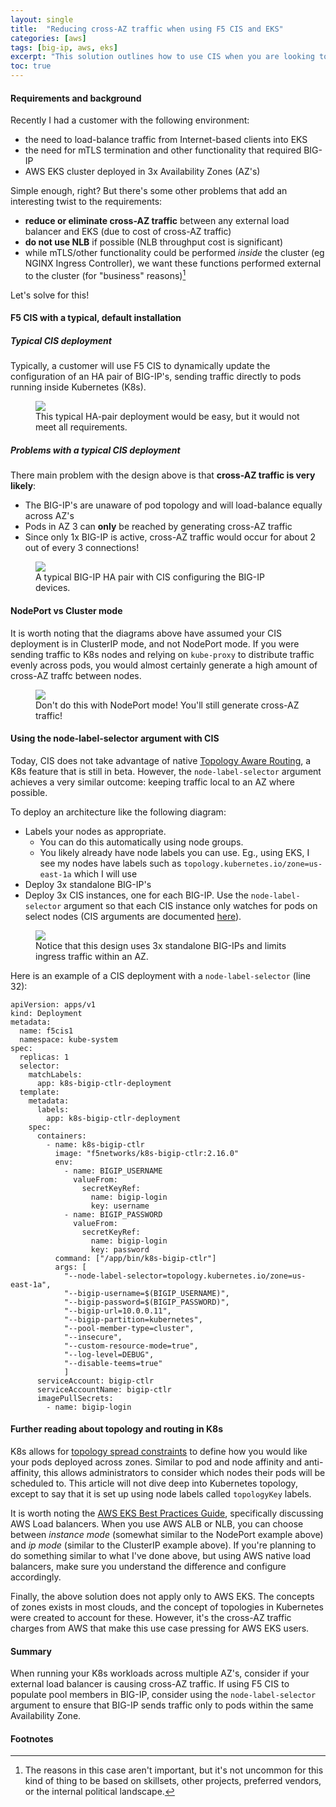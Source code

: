 ```yaml
---
layout: single
title:  "Reducing cross-AZ traffic when using F5 CIS and EKS"
categories: [aws]
tags: [big-ip, aws, eks]
excerpt: "This solution outlines how to use CIS when you are looking to reduce cross-AZ traffic in AWS EKS" #this is a custom variable meant for a short description to be displayed on home page
toc: true
---
```

#### Requirements and background
Recently I had a customer with the following environment:
- the need to load-balance traffic from Internet-based clients into EKS
- the need for mTLS termination and other functionality that required BIG-IP
- AWS EKS cluster deployed in 3x Availability Zones (AZ's)

Simple enough, right? But there's some other problems that add an interesting twist to the requirements:

- **reduce or eliminate cross-AZ traffic** between any external load balancer and EKS (due to cost of cross-AZ traffic)
- **do not use NLB** if possible (NLB throughput cost is significant)
- while mTLS/other functionality could be performed _inside_ the cluster (eg NGINX Ingress Controller), we want these functions performed external to the cluster (for "business" reasons)[^1]

Let's solve for this!

#### F5 CIS with a typical, default installation
##### Typical CIS deployment
Typically, a customer will use F5 CIS to dynamically update the configuration of an HA pair of BIG-IP's, sending traffic directly to pods running inside Kubernetes (K8s).

<figure>
    <a href="/assets/reduce-cross-AZ-traffic-EKS/reduce-cross-AZ-traffic-default.png" class="image-popup" title="Typical HA pair deployment.">
        <img src="/assets/reduce-cross-AZ-traffic-EKS/reduce-cross-AZ-traffic-default.png">
    </a>
    <figcaption>This typical HA-pair deployment would be easy, but it would not meet all requirements.</figcaption>
</figure>

#####  Problems with a typical CIS deployment
There main problem with the design above is that **cross-AZ traffic is very likely**:
- The BIG-IP's are unaware of pod topology and will load-balance equally across AZ's
- Pods in AZ 3 can **only** be reached by generating cross-AZ traffic
- Since only 1x BIG-IP is active, cross-AZ traffic would occur for about 2 out of every 3 connections!

<figure>
    <a href="/assets/reduce-cross-AZ-traffic-EKS/reduce-cross-AZ-traffic-default.png" class="image-popup" title="3-AZ deployment with NodePort.">
        <img src="/assets/reduce-cross-AZ-traffic-EKS/reduce-cross-AZ-traffic-default.png">
    </a>
    <figcaption>A typical BIG-IP HA pair with CIS configuring the BIG-IP devices.</figcaption>
</figure>

#### NodePort vs Cluster mode
It is worth noting that the diagrams above have assumed your CIS deployment is in ClusterIP mode, and not NodePort mode. If you were sending traffic to K8s nodes and relying on ```kube-proxy``` to distribute traffic evenly across pods, you would almost certainly generate a high amount of cross-AZ traffc between nodes. 

<figure>
    <a href="/assets/reduce-cross-AZ-traffic-EKS/reduce-cross-AZ-traffic-NodePort.png" class="image-popup" title="3-AZ deployment with NodePort.">
        <img src="/assets/reduce-cross-AZ-traffic-EKS/reduce-cross-AZ-traffic-NodePort.png">
    </a>
    <figcaption>Don't do this with NodePort mode! You'll still generate cross-AZ traffic!</figcaption>
</figure>

#### Using the node-label-selector argument with CIS
Today, CIS does not take advantage of native [Topology Aware Routing](https://kubernetes.io/docs/concepts/services-networking/topology-aware-routing/), a K8s feature that is still in beta. However, the ```node-label-selector``` argument achieves a very similar outcome: keeping traffic local to an AZ where possible.

To deploy an architecture like the following diagram:
- Labels your nodes as appropriate. 
  - You can do this automatically using node groups. 
  - You likely already have node labels you can use. Eg., using EKS, I see my nodes have labels such as `topology.kubernetes.io/zone=us-east-1a` which I will use
- Deploy 3x standalone BIG-IP's
- Deploy 3x CIS instances, one for each BIG-IP. Use the ```node-label-selector``` argument so that each CIS instance only watches for pods on select nodes (CIS arguments are documented [here](https://clouddocs.f5.com/containers/latest/userguide/config-parameters.html)).

<figure>
    <a href="/assets/reduce-cross-AZ-traffic-EKS/reduce-cross-AZ-traffic-node-label-selector.png" class="image-popup" title="3-AZ deployment with ClusterIP.">
        <img src="/assets/reduce-cross-AZ-traffic-EKS/reduce-cross-AZ-traffic-node-label-selector.png">
    </a>
    <figcaption>Notice that this design uses 3x standalone BIG-IPs and limits ingress traffic within an AZ.</figcaption>
</figure>

Here is an example of a CIS deployment with a `node-label-selector` (line 32):
```
apiVersion: apps/v1
kind: Deployment
metadata:
  name: f5cis1
  namespace: kube-system
spec:
  replicas: 1
  selector:
    matchLabels:
      app: k8s-bigip-ctlr-deployment
  template:
    metadata:
      labels:
        app: k8s-bigip-ctlr-deployment
    spec:
      containers:
        - name: k8s-bigip-ctlr
          image: "f5networks/k8s-bigip-ctlr:2.16.0"
          env:
            - name: BIGIP_USERNAME
              valueFrom:
                secretKeyRef:
                  name: bigip-login
                  key: username
            - name: BIGIP_PASSWORD
              valueFrom:
                secretKeyRef:
                  name: bigip-login
                  key: password
          command: ["/app/bin/k8s-bigip-ctlr"]
          args: [
            "--node-label-selector=topology.kubernetes.io/zone=us-east-1a",
            "--bigip-username=$(BIGIP_USERNAME)",
            "--bigip-password=$(BIGIP_PASSWORD)",
            "--bigip-url=10.0.0.11",
            "--bigip-partition=kubernetes",
            "--pool-member-type=cluster",
            "--insecure",
            "--custom-resource-mode=true",
            "--log-level=DEBUG",
            "--disable-teems=true"
            ]
      serviceAccount: bigip-ctlr
      serviceAccountName: bigip-ctlr
      imagePullSecrets:
        - name: bigip-login

```



#### Further reading about topology and routing in K8s 
K8s allows for [topology spread constraints](https://kubernetes.io/docs/concepts/scheduling-eviction/topology-spread-constraints/) to define how you would like your pods deployed across zones. Similar to pod and node affinity and anti-affinity, this allows administrators to consider which nodes their pods will be scheduled to. This article will not dive deep into Kubernetes topology, except to say that it is set up using node labels called `topologyKey` labels.

It is worth noting the [AWS EKS Best Practices Guide](https://aws.github.io/aws-eks-best-practices/cost_optimization/cost_opt_networking/#load-balancer-to-pod-communication), specifically discussing AWS Load balancers. When you use AWS ALB or NLB, you can choose between _instance mode_ (somewhat similar to the NodePort example above) and _ip mode_ (similar to the ClusterIP example above). If you're planning to do something similar to what I've done above, but using AWS native load balancers, make sure you understand the difference and configure accordingly. 

Finally, the above solution does not apply only to AWS EKS. The concepts of zones exists in most clouds, and the concept of topologies in Kubernetes were created to account for these. However, it's the cross-AZ traffic charges from AWS that make this use case pressing for AWS EKS users.

#### Summary
When running your K8s workloads across multiple AZ's, consider if your external load balancer is causing cross-AZ traffic. If using F5 CIS to populate pool members in BIG-IP, consider using the `node-label-selector` argument to ensure that BIG-IP sends traffic only to pods within the same Availability Zone.

#### Footnotes
[^1]: The reasons in this case aren't important, but it's not uncommon for this kind of thing to be based on skillsets, other projects, preferred vendors, or the internal political landscape.

